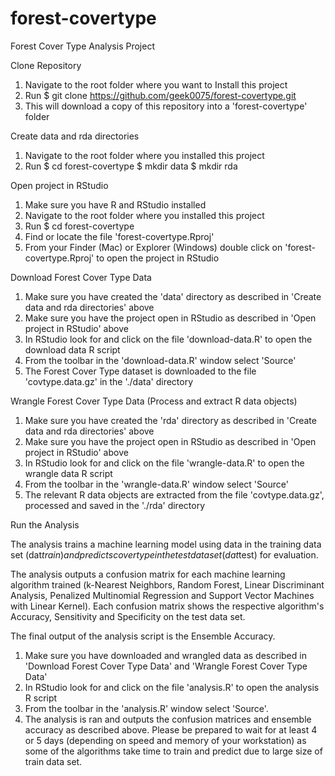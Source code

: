 # forest-covertype

Forest Cover Type Analysis Project

Clone Repository

1. Navigate to the root folder where you want to Install this project
2. Run
   $ git clone https://github.com/geek0075/forest-covertype.git
3. This will download a copy of this repository into a 'forest-covertype' folder

Create data and rda directories

1. Navigate to the root folder where you installed this project
2. Run
   $ cd forest-covertype
   $ mkdir data
   $ mkdir rda
   
Open project in RStudio

1. Make sure you have R and RStudio installed
2. Navigate to the root folder where you installed this project
3. Run
   $ cd forest-covertype
4. Find or locate the file 'forest-covertype.Rproj'
5. From your Finder (Mac) or Explorer (Windows) double click on 'forest-covertype.Rproj' to open the project in RStudio

Download Forest Cover Type Data

1. Make sure you have created the 'data' directory as described in 'Create data and rda directories' above
2. Make sure you have the project open in RStudio as described in 'Open project in RStudio' above
3. In RStudio look for and click on the file 'download-data.R' to open the download data R script
4. From the toolbar in the 'download-data.R' window select 'Source'
5. The Forest Cover Type dataset is downloaded to the file 'covtype.data.gz' in the './data' directory

Wrangle Forest Cover Type Data (Process and extract R data objects)

1. Make sure you have created the 'rda' directory as described in 'Create data and rda directories' above
2. Make sure you have the project open in RStudio as described in 'Open project in RStudio' above
3. In RStudio look for and click on the file 'wrangle-data.R' to open the wrangle data R script
4. From the toolbar in the 'wrangle-data.R' window select 'Source'
5. The relevant R data objects are extracted from the file 'covtype.data.gz', processed and saved in the './rda' directory

Run the Analysis

The analysis trains a machine learning model using data in the training data set (dat$train) and predicts cover type in the test data set (dat$test) for evaluation.

The analysis outputs a confusion matrix for each machine learning algorithm trained (k-Nearest Neighbors, Random Forest, Linear Discriminant Analysis, Penalized Multinomial Regression and Support Vector Machines with Linear Kernel). Each confusion matrix shows the respective algorithm's Accuracy, Sensitivity and Specificity on the test data set.

The final output of the analysis script is the Ensemble Accuracy.

1. Make sure you have downloaded and wrangled data as described in 'Download Forest Cover Type Data' and 'Wrangle Forest Cover Type Data'
2. In RStudio look for and click on the file 'analysis.R' to open the analysis R script
3. From the toolbar in the 'analysis.R' window select 'Source'.
4. The analysis is ran and outputs the confusion matrices and ensemble accuracy as described above. Please be prepared to wait for at least 4 or 5 days (depending on speed and memory of your workstation) as some of the algorithms take time to train and predict due to large size of train data set.
